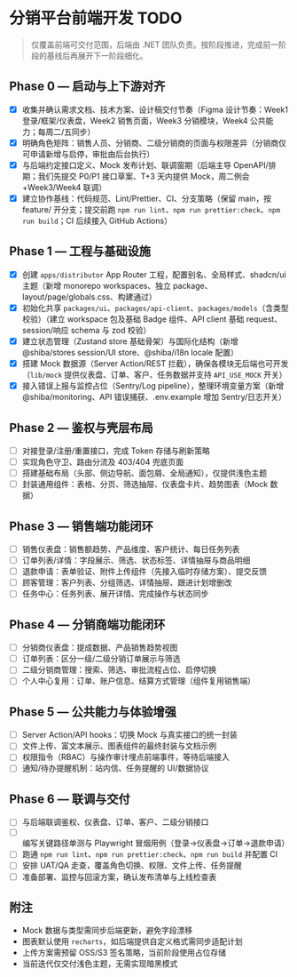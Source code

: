 # 分销平台前端开发 TODO

> 仅覆盖前端可交付范围，后端由 .NET 团队负责。按阶段推进，完成前一阶段的基线后再展开下一阶段细化。

## Phase 0 — 启动与上下游对齐

- [x] 收集并确认需求文档、技术方案、设计稿交付节奏（Figma 设计节奏：Week1 登录/框架/仪表盘，Week2 销售页面，Week3 分销模块，Week4 公共能力；每周二/五同步）
- [x] 明确角色矩阵：销售人员、分销商、二级分销商的页面与权限差异（分销商仅可申请新增与启停，审批由后台执行）
- [x] 与后端约定接口定义、Mock 发布计划、联调窗期（后端主导 OpenAPI/排期；我们先提交 P0/P1 接口草案、T+3 天内提供 Mock，周二例会+Week3/Week4 联调）
- [x] 建立协作基线：代码规范、Lint/Prettier、CI、分支策略（保留 main，按 feature/ 开分支；提交前跑 `npm run lint`、`npm run prettier:check`、`npm run build`；CI 后续接入 GitHub Actions）

## Phase 1 — 工程与基础设施

- [x] 创建 `apps/distributor` App Router 工程，配置别名、全局样式、shadcn/ui 主题（新增 monorepo workspaces、独立 package、layout/page/globals.css、构建通过）
- [x] 初始化共享 `packages/ui`、`packages/api-client`、`packages/models`（含类型校验）（建立 workspace 包及基础 Badge 组件、API client 基础 request、session/响应 schema 与 zod 校验）
- [x] 建立状态管理（Zustand store 基础骨架）与国际化结构（新增 @shiba/stores session/UI store、@shiba/i18n locale 配置）
- [x] 搭建 Mock 数据源（Server Action/REST 拦截），确保各模块无后端也可开发（`lib/mock` 提供仪表盘、订单、客户、任务数据并支持 `API_USE_MOCK` 开关）
- [x] 接入错误上报与监控占位（Sentry/Log pipeline），整理环境变量方案（新增 @shiba/monitoring、API 错误捕获、.env.example 增加 Sentry/日志开关）

## Phase 2 — 鉴权与壳层布局

- [ ] 对接登录/注册/重置接口，完成 Token 存储与刷新策略
- [ ] 实现角色守卫、路由分流及 403/404 兜底页面
- [ ] 搭建基础布局（头部、侧边导航、面包屑、全局通知），仅提供浅色主题
- [ ] 封装通用组件：表格、分页、筛选抽屉、仪表盘卡片、趋势图表（Mock 数据）

## Phase 3 — 销售端功能闭环

- [ ] 销售仪表盘：销售额趋势、产品维度、客户统计、每日任务列表
- [ ] 订单列表/详情：字段展示、筛选、状态标签、详情抽屉与商品明细
- [ ] 退款申请：表单验证、附件上传组件（先接入临时存储方案）、提交反馈
- [ ] 顾客管理：客户列表、分组筛选、详情抽屉、跟进计划增删改
- [ ] 任务中心：任务列表、展开详情、完成操作与状态同步

## Phase 4 — 分销商端功能闭环

- [ ] 分销商仪表盘：提成数据、产品销售趋势视图
- [ ] 订单列表：区分一级/二级分销订单展示与筛选
- [ ] 二级分销商管理：搜索、筛选、审批流程占位、启停切换
- [ ] 个人中心复用：订单、账户信息、结算方式管理（组件复用销售端）

## Phase 5 — 公共能力与体验增强

- [ ] Server Action/API hooks：切换 Mock 与真实接口的统一封装
- [ ] 文件上传、富文本展示、图表组件的最终封装与文档示例
- [ ] 权限指令（RBAC）与操作审计埋点前端事件，等待后端接入
- [ ] 通知/待办提醒机制：站内信、任务提醒的 UI/数据协议

## Phase 6 — 联调与交付

- [ ] 与后端联调鉴权、仪表盘、订单、客户、二级分销接口
- [ ] 编写关键路径单测与 Playwright 冒烟用例（登录→仪表盘→订单→退款申请）
- [ ] 跑通 `npm run lint`、`npm run prettier:check`、`npm run build` 并配置 CI
- [ ] 安排 UAT/QA 走查，覆盖角色切换、权限、文件上传、任务提醒
- [ ] 准备部署、监控与回滚方案，确认发布清单与上线检查表

## 附注

- Mock 数据与类型需同步后端更新，避免字段漂移
- 图表默认使用 `recharts`，如后端提供自定义格式需同步适配计划
- 上传方案需预留 OSS/S3 签名策略，当前阶段使用占位存储
- 当前迭代仅交付浅色主题，无需实现暗黑模式
